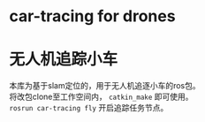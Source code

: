 # car-tracing for drones
# 无人机追踪小车

本库为基于slam定位的，用于无人机追逐小车的ros包。  
将改包clone至工作空间内， `catkin_make` 即可使用。  
`rosrun car-tracing fly` 开启追踪任务节点。
